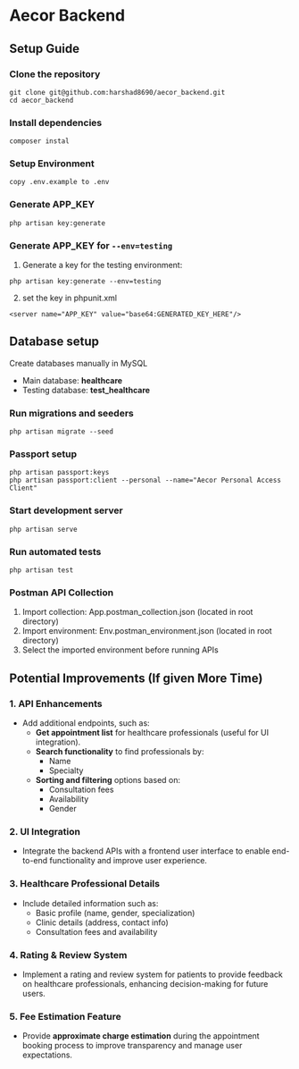 # Aecor Backend

## Setup Guide

### Clone the repository
```
git clone git@github.com:harshad8690/aecor_backend.git
cd aecor_backend
```
### Install dependencies
```
composer instal
```
### Setup Environment
```
copy .env.example to .env
```
### Generate APP_KEY
```
php artisan key:generate
```
### Generate APP_KEY for `--env=testing`
1. Generate a key for the testing environment:
```
php artisan key:generate --env=testing
```
2. set the key in phpunit.xml 
```
<server name="APP_KEY" value="base64:GENERATED_KEY_HERE"/>
```
## Database setup
Create databases manually in MySQL
- Main database: **healthcare**
- Testing database: **test_healthcare**

### Run migrations and seeders
```
php artisan migrate --seed
```
### Passport setup
```
php artisan passport:keys
php artisan passport:client --personal --name="Aecor Personal Access Client"
```
### Start development server
```
php artisan serve
```
### Run automated tests
```
php artisan test
```
### Postman API Collection
1. Import collection: App.postman_collection.json (located in root directory)
2. Import environment: Env.postman_environment.json (located in root directory)
3. Select the imported environment before running APIs

## Potential Improvements (If given More Time)

### 1. API Enhancements
- Add additional endpoints, such as:
  - **Get appointment list** for healthcare professionals (useful for UI integration).
  - **Search functionality** to find professionals by:
    - Name
    - Specialty
  - **Sorting and filtering** options based on:
    - Consultation fees
    - Availability
    - Gender

### 2. UI Integration
- Integrate the backend APIs with a frontend user interface to enable end-to-end functionality and improve user experience.

### 3. Healthcare Professional Details
- Include detailed information such as:
  - Basic profile (name, gender, specialization)
  - Clinic details (address, contact info)
  - Consultation fees and availability

### 4. Rating & Review System
- Implement a rating and review system for patients to provide feedback on healthcare professionals, enhancing decision-making for future users.

### 5. Fee Estimation Feature
- Provide **approximate charge estimation** during the appointment booking process to improve transparency and manage user expectations.

